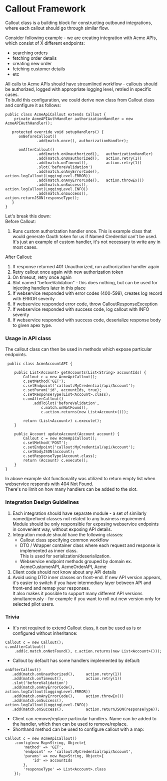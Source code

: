 # Callout Framework
Callout class is a building block for constructing outbound integrations, where each callout should go through similar flow.

Consider following example - we are creating integration with Acme APIs, which consist of X different endpoints:
- searching orders
- fetching order details
- creating new order
- fetching customer details
- etc

All calls to Acme APIs should have streamlined workflow - callouts should be authorized, logged with appropriate logging level, retried in specific cases.  
To build this configuration, we could derive new class from Callout class and configure it as follows:
```apex
public class AcmeApiCallout extends Callout {
    private AcmeAPIAuthHandler authorizationHandler = new AcmeAPIAuthHandler();

   protected override void setupHandlers() {
      onBeforeCallout()
              .add(match.once(), authorizationHandler);

      onAfterCallout()
              .add(match.onUnauthorized(),   authorizationHandler)
              .add(match.onUnauthorized(),   action.retry(1))
              .add(match.onTimeout(),        action.retry(1))
              .slot('beforeValidation')
              .add(match.onAnyErrorCode(),   action.logCallout(LoggingLevel.ERROR))
              .add(match.onAnyErrorCode(),   action.throwEx())
              .add(match.onSuccess(),        action.logCallout(LoggingLevel.INFO))
              .add(match.onSuccess(),        action.returnJSON(responseType));
   }
}
```

Let's break this down:  
Before Callout:
1) Runs custom authorization handler once. This is example class that would generate Oauth token for us if Named Credential can't be used.  
   It's just an example of custom handler, it's not necessary to write any in most cases.

After Callout:
1) If response returned 401 Unauthorized, run authorization handler again
2) Retry callout once again with new authorization token
3) On timeout, retry once again
4) Slot named "beforeValidation" - this does nothing, but can be used for injecting handlers later in this place
5) If webservice responded with error codes (400-599), creates log record with ERROR severity
6) If webservice responded error code, throw CalloutResponseException
7) If webservice responded with success code, log callout with INFO severity
8) If webservice responded with success code, deserialize response body to given apex type.

### Usage in API class
The callout class can then be used in methods which expose particular endpoints.
```apex
 public class AcmeAccountAPI {

    public List<Account> getAccounts(List<String> accountIds) {
        Callout c = new AcmeApiCallout();
        c.setMethod('GET');
        c.setEndpoint('callout:MyCredential/api/Account');
        c.setParam('id', accountIds, true);
        c.setResponseType(List<Account>.class);
        c.onAfterCallout()
            .addToSlot('beforeValidation',
                c.match.onNotFound(),
                c.action.returns(new List<Account>()));

        return (List<Account>) c.execute();
    }

    public Account updateAccount(Account account) {
        Callout c = new AcmeApiCallout();
        c.setMethod('POST');
        c.setEndpoint('callout:MyCredential/api/Account');
        c.setBodyJSON(account);
        c.setResponseType(Account.class);
        return (Account) c.execute();
    }
}
```
In above example slot functionality was utilized to return empty list when webservice responds with 404 Not Found.  
There's no limit on how many handlers can be added to the slot.

### Integration Design Guidelines
1) Each integration should have separate module - a set of similarly named/prefixed classes not related to any business requirement.  
   Module should be only responsible for exposing webservice endpoints in convenient way, without exposing API details.
2) Integration module should have the following classes:
    - Callout class specifying common workflow
    - DTO / Wrapper container class where each request and response is implemented as inner class.  
      This is used for serialization/deserialization.
    - Webservice endpoint methods grouped by domain ex. AcmeCustomerAPI, AcmeOrderAPI, Acme
3) Client code should not know about any API details
4) Avoid using DTO inner classes on front-end. If new API version appears, it's easier to switch if you have intermediary layer between API and front-end and
   remap your responses.  
   It also makes it possible to support many different API versions simultaneously - for example if you want to roll out new version only for selected pilot
   users.

### Trivia
- It's not required to extend Callout class, it can be used as is or configured without inheritance:
```apex
Callout c = new Callout();
c.onAfterCallout()
    .add(c.match.onNotFound(), c.action.returns(new List<Account>()));
```

- Callout by default has some handlers implemented by default:
```apex
onAfterCallout()
   .add(match.onUnauthorized(),     action.retry(1))
   .add(match.onTimeout(),          action.retry(1))
   .slot('beforeValidation')
   .add(match.onAnyErrorCode(),     action.logCallout(LoggingLevel.ERROR))
   .add(match.onAnyErrorCode(),     action.throwEx())
   .add(match.onSuccess(),          action.logCallout(LoggingLevel.INFO))
   .add(match.onSuccess(),          action.returnJSON(responseType));
```
- Client can remove/replace particular handlers. Name can be added to the handler, which then can be used to remove/replace.
- Shorthand method can be used to configure callout with a map:
```apex
Callout c = new AcmeApiCallout()
    .config(new Map<String, Object>{
        'method' => 'GET',
        'endpoint' => 'callout:MyCredential/api/Account',
        'params' => new Map<String, Object>{
            'id' => accountIds
        },
        'responseType' => List<Account>.class
    });
```
